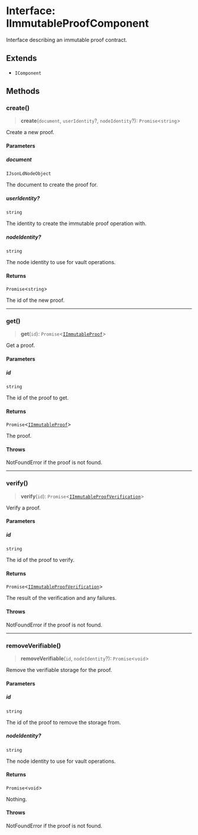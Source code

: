 # Interface: IImmutableProofComponent

Interface describing an immutable proof contract.

## Extends

- `IComponent`

## Methods

### create()

> **create**(`document`, `userIdentity`?, `nodeIdentity`?): `Promise`\<`string`\>

Create a new proof.

#### Parameters

##### document

`IJsonLdNodeObject`

The document to create the proof for.

##### userIdentity?

`string`

The identity to create the immutable proof operation with.

##### nodeIdentity?

`string`

The node identity to use for vault operations.

#### Returns

`Promise`\<`string`\>

The id of the new proof.

***

### get()

> **get**(`id`): `Promise`\<[`IImmutableProof`](IImmutableProof.md)\>

Get a proof.

#### Parameters

##### id

`string`

The id of the proof to get.

#### Returns

`Promise`\<[`IImmutableProof`](IImmutableProof.md)\>

The proof.

#### Throws

NotFoundError if the proof is not found.

***

### verify()

> **verify**(`id`): `Promise`\<[`IImmutableProofVerification`](IImmutableProofVerification.md)\>

Verify a proof.

#### Parameters

##### id

`string`

The id of the proof to verify.

#### Returns

`Promise`\<[`IImmutableProofVerification`](IImmutableProofVerification.md)\>

The result of the verification and any failures.

#### Throws

NotFoundError if the proof is not found.

***

### removeVerifiable()

> **removeVerifiable**(`id`, `nodeIdentity`?): `Promise`\<`void`\>

Remove the verifiable storage for the proof.

#### Parameters

##### id

`string`

The id of the proof to remove the storage from.

##### nodeIdentity?

`string`

The node identity to use for vault operations.

#### Returns

`Promise`\<`void`\>

Nothing.

#### Throws

NotFoundError if the proof is not found.
